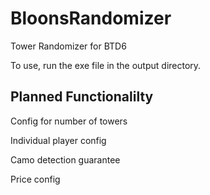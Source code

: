 # BloonsRandomizer
Tower Randomizer for BTD6

To use, run the exe file in the output directory.

Planned Functionalilty
---
Config for number of towers

Individual player config

Camo detection guarantee

Price config
